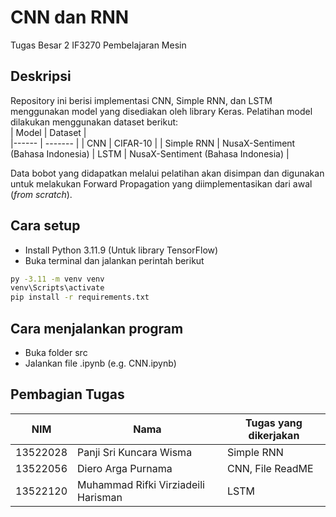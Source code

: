 # CNN dan RNN

Tugas Besar 2 IF3270 Pembelajaran Mesin

## Deskripsi

Repository ini berisi implementasi CNN, Simple RNN, dan LSTM menggunakan model yang disediakan oleh library Keras. Pelatihan model dilakukan menggunakan dataset berikut:  
| Model | Dataset |  
|------ | ------- |
| CNN | CIFAR-10 |
| Simple RNN | NusaX-Sentiment (Bahasa Indonesia)
| LSTM | NusaX-Sentiment (Bahasa Indonesia) |

Data bobot yang didapatkan melalui pelatihan akan disimpan dan digunakan untuk melakukan Forward Propagation yang diimplementasikan dari awal (_from scratch_).

## Cara setup

- Install Python 3.11.9 (Untuk library TensorFlow)
- Buka terminal dan jalankan perintah berikut

```bash
py -3.11 -m venv venv
venv\Scripts\activate
pip install -r requirements.txt
```

## Cara menjalankan program

- Buka folder src
- Jalankan file .ipynb (e.g. CNN.ipynb)

## Pembagian Tugas

| NIM      | Nama                                | Tugas yang dikerjakan |
| -------- | ----------------------------------- | --------------------- |
| 13522028 | Panji Sri Kuncara Wisma             | Simple RNN            |
| 13522056 | Diero Arga Purnama                  | CNN, File ReadME      |
| 13522120 | Muhammad Rifki Virziadeili Harisman | LSTM                  |
